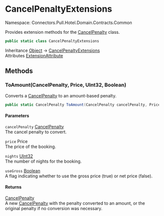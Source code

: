 # CancelPenaltyExtensions

Namespace: Connectors.Pull.Hotel.Domain.Contracts.Common

Provides extension methods for the [CancelPenalty](./connectors.pull.hotel.domain.contracts.common.cancelpenalty) class.

```csharp
public static class CancelPenaltyExtensions
```

Inheritance [Object](https://docs.microsoft.com/en-us/dotnet/api/system.object) → [CancelPenaltyExtensions](./connectors.pull.hotel.domain.contracts.common.cancelpenaltyextensions)<br />
Attributes [ExtensionAttribute](https://docs.microsoft.com/en-us/dotnet/api/system.runtime.compilerservices.extensionattribute)

## Methods

### **ToAmount(CancelPenalty, Price, UInt32, Boolean)**

Converts a [CancelPenalty](./connectors.pull.hotel.domain.contracts.common.cancelpenalty) to an amount-based penalty.

```csharp
public static CancelPenalty ToAmount(CancelPenalty cancelPenalty, Price price, uint nights, bool useGross)
```

#### Parameters

`cancelPenalty` [CancelPenalty](./connectors.pull.hotel.domain.contracts.common.cancelpenalty)<br />
The cancel penalty to convert.

`price` Price<br />
The price of the booking.

`nights` [UInt32](https://docs.microsoft.com/en-us/dotnet/api/system.uint32)<br />
The number of nights for the booking.

`useGross` [Boolean](https://docs.microsoft.com/en-us/dotnet/api/system.boolean)<br />
A flag indicating whether to use the gross price (true) or net price (false).

#### Returns

[CancelPenalty](./connectors.pull.hotel.domain.contracts.common.cancelpenalty)<br />
A new [CancelPenalty](./connectors.pull.hotel.domain.contracts.common.cancelpenalty) with the penalty converted to an amount, or the original penalty if no conversion was necessary.
